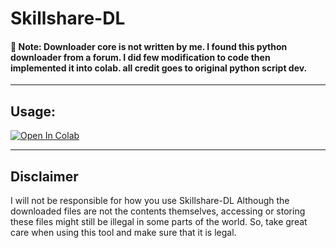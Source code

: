 ﻿# Skillshare-DL

<h4>📝 Note: Downloader core is not written by me. I found this python downloader from a forum. I did few modification to code then implemented it into colab. all credit goes to original python script dev.</h4>

<hr>

## Usage:

<a href="https://colab.research.google.com/github/calvinhobbes23/Skillshare-DL/Skillshare_DL_%5BKENWAY%5D.ipynb" target="_blank"><img src="https://colab.research.google.com/assets/colab-badge.svg" alt="Open In Colab"/></a>

<hr>

## Disclaimer

I will not be responsible for how you use Skillshare-DL
Although the downloaded files are not the contents themselves, accessing or storing these files might still be illegal in some parts of the world. So, take great care when using this tool and make sure that it is legal.
